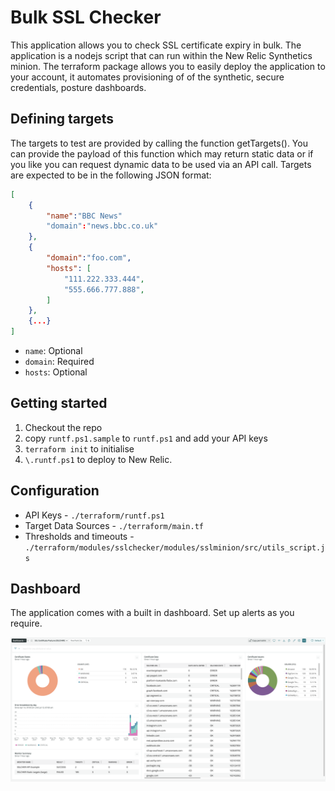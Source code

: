 # Bulk SSL Checker

This application allows you to check SSL certificate expiry in bulk. The application is a nodejs script that can run within the New Relic Synthetics minion. The terraform package allows you to easily deploy the application to your account, it automates provisioning of of the synthetic, secure credentials, posture dashboards.

## Defining targets
The targets to test are provided by calling the function getTargets(). You can provide the payload of this function which may return static data or if you like you can request dynamic data to be used via an API call. Targets are expected to be in the following JSON format:

```json
[
    {
        "name":"BBC News"
        "domain":"news.bbc.co.uk"
    },
    {
        "domain":"foo.com",
        "hosts": [
            "111.222.333.444",
            "555.666.777.888",
        ]
    },
    {...}
]
```

* `name`: Optional
* `domain`: Required
* `hosts`: Optional

## Getting started

1. Checkout the repo
2. copy `runtf.ps1.sample` to `runtf.ps1` and add your API keys
3. `terraform init` to initialise
4. `\.runtf.ps1` to deploy to New Relic.

## Configuration

* API Keys - `./terraform/runtf.ps1`
* Target Data Sources - `./terraform/main.tf`
* Thresholds and timeouts - `./terraform/modules/sslchecker/modules/sslminion/src/utils_script.js`

## Dashboard

The application comes with a built in dashboard. Set up alerts as you require.

![dashboard-example](dashboard.png)